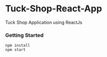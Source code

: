 # Tuck-Shop-React-App

Tuck Shop Application using ReactJs

### Getting Started

```
npm install
npm start
```
